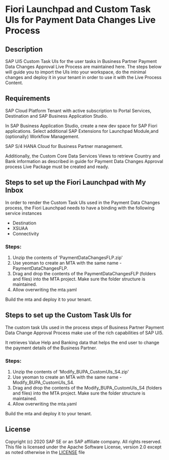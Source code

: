 # Fiori Launchpad and Custom Task UIs for Payment Data Changes Live Process

## Description

SAP UI5 Custom Task UIs for the user tasks in Business Partner Payment Data Changes Approval Live Process are maintained here. The steps below will guide you to import the UIs into your workspace, do the minimal changes and deploy it in your tenant in order to use it with the Live Process Content.

## Requirements

SAP Cloud Platform Tenant with active subscription to Portal Services, Destination and SAP Business Application Studio. 

In SAP Business Application Studio, create a new dev space for SAP Fiori applications. Select additional SAP Extensions for Launchpad Module,and (optionally) Workflow Management.

SAP S/4 HANA Cloud for Business Partner management.

Additionally, the Custom Core Data Services Views to retrieve Country and Bank information as described in guide for Payment Data Changes Approval process Live Package must be created and ready.



## Steps to set up the Fiori Launchpad with My Inbox

In order to render the Custom Task UIs used in the Payment Data Changes process, the Fiori Launchpad needs to have a binding with the following service instances

* Destination
* XSUAA
* Connectivity

### Steps: 

1. Unzip the contents of 'PaymentDataChangesFLP.zip'
2. Use yeoman to create an MTA with the same name - PaymentDataChangesFLP. 
3. Drag and drop the contents of the PaymentDataChangesFLP (folders and files)  into the MTA project. Make sure the folder structure is maintained.
4. Allow overwriting the mta.yaml

Build the mta and deploy it to your tenant.

## Steps to set up the Custom Task UIs for 

The custom task UIs used in the process steps of Business Partner Payment Data Change Approval Process make use of the rich capabilities of SAP UI5. 

It retrieves Value Help and Banking data that helps the end user to change the payment details of the Business Partner.

### Steps: 

1. Unzip the contents of 'Modify_BUPA_CustomUIs_S4.zip'
2. Use yeoman to create an MTA with the same name - Modify_BUPA_CustomUIs_S4. 
3. Drag and drop the contents of the Modify_BUPA_CustomUIs_S4 (folders and files)  into the MTA project. Make sure the folder structure is maintained.
4. Allow overwriting the mta.yaml

Build the mta and deploy it to your tenant.

## License

Copyright (c) 2020 SAP SE or an SAP affiliate company. All rights reserved. This file is licensed under the Apache Software License, version 2.0 except as noted otherwise in the [LICENSE](https://github.com/SAP-samples/fsm-extension-sample/blob/master/LICENSE) file
